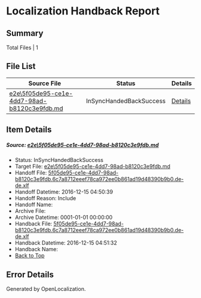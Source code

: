 # <a name='report-top'></a> Localization Handback Report

## Summary
 Total Files | 1

## File List
 Source File | Status | Details 
 ----------- | ------ | ------- 
 [e2e\5f05de95-ce1e-4dd7-98ad-b8120c3e9fdb.md](https://github.com/OpenLocalizationTestOrg/ol-test0/blob/f9a4b29431c5e0bb6ad4c6c897aadddaba714a2d/e2e/5f05de95-ce1e-4dd7-98ad-b8120c3e9fdb.md) | InSyncHandedBackSuccess | [Details](#a59903858e840fe3c5fe35bcfa2a0808157415bb1)

## Item Details
##### <a name='a59903858e840fe3c5fe35bcfa2a0808157415bb1'></a> Source: [e2e\5f05de95-ce1e-4dd7-98ad-b8120c3e9fdb.md](https://github.com/OpenLocalizationTestOrg/ol-test0/blob/f9a4b29431c5e0bb6ad4c6c897aadddaba714a2d/e2e/5f05de95-ce1e-4dd7-98ad-b8120c3e9fdb.md)
* Status: InSyncHandedBackSuccess
* Target File: [e2e\5f05de95-ce1e-4dd7-98ad-b8120c3e9fdb.md](https://github.com/OpenLocalizationTestOrg/ol-test0-dede/blob/a246dd87ce4c826bf04445b730d7fe782f0782e8/e2e/5f05de95-ce1e-4dd7-98ad-b8120c3e9fdb.md)
* Handoff File: [5f05de95-ce1e-4dd7-98ad-b8120c3e9fdb.6c7a8712eeef78ca972ee0b861ad19d48390b9b0.de-de.xlf](https://github.com/OpenLocalizationTestOrg/ol-test0-handoff/blob/2f0ffc38c2e3833d7239b8261a6a5292d061b9ed/ol-handoff/OpenLocalizationTestOrg/ol-test0-dede/xinjiang/ht/5f05de95-ce1e-4dd7-98ad-b8120c3e9fdb.6c7a8712eeef78ca972ee0b861ad19d48390b9b0.de-de.xlf)
* Handoff Datetime: 2016-12-15 04:50:39
* Handoff Reason: Include
* Handoff Name: 
* Archive File: 
* Archive Datetime: 0001-01-01 00:00:00
* Handback File: [5f05de95-ce1e-4dd7-98ad-b8120c3e9fdb.6c7a8712eeef78ca972ee0b861ad19d48390b9b0.de-de.xlf](https://github.com/OpenLocalizationTestOrg/ol-test0-handback/blob/4fedda251023e6def8dd35b3d24b34118ec35089/ol-handback/OpenLocalizationTestOrg/ol-test0-dede/xinjiang/ht/5f05de95-ce1e-4dd7-98ad-b8120c3e9fdb.6c7a8712eeef78ca972ee0b861ad19d48390b9b0.de-de.xlf)
* Handback Datetime: 2016-12-15 04:51:32
* Handback Name: 
* [Back to Top](#report-top)


## Error Details

Generated by OpenLocalization.

